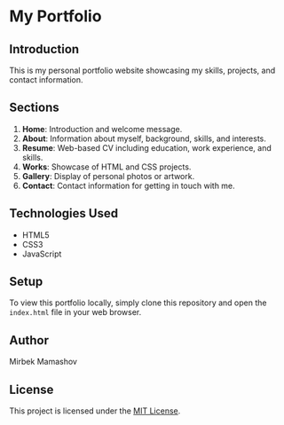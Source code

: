 # My Portfolio

## Introduction
This is my personal portfolio website showcasing my skills, projects, and contact information.

## Sections
1. **Home**: Introduction and welcome message.
2. **About**: Information about myself, background, skills, and interests.
3. **Resume**: Web-based CV including education, work experience, and skills.
4. **Works**: Showcase of HTML and CSS projects.
5. **Gallery**: Display of personal photos or artwork.
6. **Contact**: Contact information for getting in touch with me.

## Technologies Used
- HTML5
- CSS3
- JavaScript

## Setup
To view this portfolio locally, simply clone this repository and open the `index.html` file in your web browser.

## Author
Mirbek Mamashov

## License
This project is licensed under the [MIT License](LICENSE).
